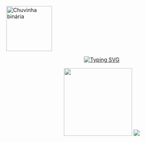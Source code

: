 <!-- <p align="center">
    <img align="center" alt="Chuvinha binária" heigth="1200px" width="120px" src="https://cdn.discordapp.com/attachments/654818322076139553/1101973996146282657/gif_git.gif"/><img align="center" alt="Chuvinha binária" heigth="1200px" width="120px" margin="0" src="https://cdn.discordapp.com/attachments/654818322076139553/1101973996146282657/gif_git.gif"/><img align="center" alt="Chuvinha binária" heigth="1200px" width="120px" src="https://cdn.discordapp.com/attachments/654818322076139553/1101973996146282657/gif_git.gif"/><img align="center" alt="Chuvinha binária" heigth="1200px" width="120px" src="https://cdn.discordapp.com/attachments/654818322076139553/1101973996146282657/gif_git.gif"/><img align="center" alt="Chuvinha binária" heigth="1200px" width="120px" src="https://cdn.discordapp.com/attachments/654818322076139553/1101973996146282657/gif_git.gif"/><img align="center" alt="Chuvinha binária" heigth="1200px" width="120px" src="https://cdn.discordapp.com/attachments/654818322076139553/1101973996146282657/gif_git.gif"/>
</p> -->
<p>
    <img align="center" alt="Chuvinha binária" heigth="1200px" width="120px" src="https://cdn.discordapp.com/attachments/654818322076139553/1101980012065849415/gif_gitD.gif"/>
</p>

<div align="center">
    <a href="https://git.io/typing-svg"><img src="https://readme-typing-svg.herokuapp.com?font=Fira+Code&pause=1000&color=60C477&center=true&multiline=true&width=435&height=100&lines=Hi!+I'm+Melkysedeke;I'm+from+Brazil%2FBA;Currently+studying+Computer+Science" alt="Typing SVG" /></a>
</div>

<div>
    <p  align="center">
        <a hef="https://github.com/Melkysedeke">
    <img height=180cm src="https://github-readme-stats.vercel.app/api?username=Melkysedeke&show_icons=true&theme=dark&count_private=true&ring_color=60C477&title_color=60C477&text_color=FFFFFF"/>
    <img src="https://github-readme-stats.vercel.app/api/top-langs/?username=Melkysedeke&layout=compact&theme=dark&title_color=60C477&size_weight=0.5&count_weight=0.5"/>
    </P>
</div>
